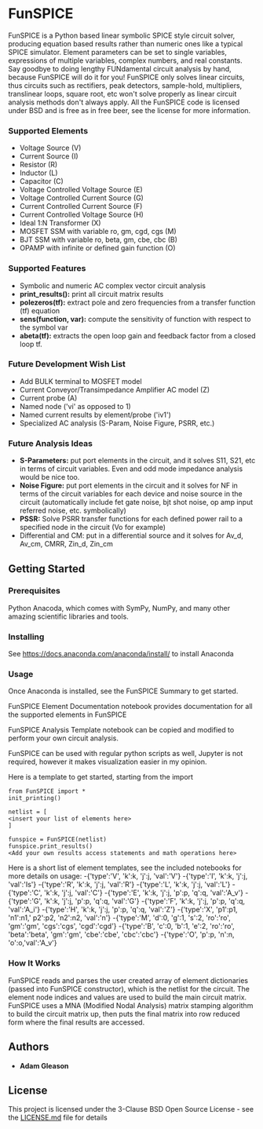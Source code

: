 # FunSPICE

FunSPICE is a Python based linear symbolic SPICE style circuit solver, producing equation based results rather than numeric ones like a typical SPICE simulator. Element parameters can be set to single variables, expressions of multiple variables, complex numbers, and real constants. Say goodbye to doing lengthy FUNdamental circuit analysis by hand, because FunSPICE will do it for you! FunSPICE only solves linear circuits, thus circuits such as rectifiers, peak detectors, sample-hold, multipliers, translinear loops, square root, etc won't solve properly as linear circuit analysis methods don't always apply. All the FunSPICE code is licensed under BSD and is free as in free beer, see the license for more information. 

### Supported Elements
- Voltage Source (V)
- Current Source (I)
- Resistor (R)
- Inductor (L)
- Capacitor (C)
- Voltage Controlled Voltage Source (E)
- Voltage Controlled Current Source (G)
- Current Controlled Current Source (F)
- Current Controlled Voltage Source (H)
- Ideal 1:N Transformer (X)
- MOSFET SSM with variable ro, gm, cgd, cgs (M)
- BJT SSM with variable ro, beta, gm, cbe, cbc (B)
- OPAMP with infinite or defined gain function (O)

### Supported Features
- Symbolic and numeric AC complex vector circuit analysis
- **print_results():** print all circuit matrix results
- **polezeros(tf):** extract pole and zero frequencies from a transfer function (tf) equation
- **sens(function, var):** compute the sensitivity of function with respect to the symbol var
- **abeta(tf):** extracts the open loop gain and feedback factor from a closed loop tf.

### Future Development Wish List
- Add BULK terminal to MOSFET model
- Current Conveyor/Transimpedance Amplifier AC model (Z)
- Current probe (A)
- Named node ('vi' as opposed to 1)
- Named current results by element/probe ('iv1')
- Specialized AC analysis (S-Param, Noise Figure, PSRR, etc.)

### Future Analysis Ideas
- **S-Parameters:** put port elements in the circuit, and it solves S11, S21, etc in terms of circuit variables. Even and odd mode impedance analysis would be nice too.
- **Noise Figure:** put port elements in the circuit and it solves for NF in terms of the circuit variables for each device and noise source in the circuit (automatically include fet gate noise, bjt shot noise, op amp input referred noise, etc. symbolically)
- **PSSR:** Solve PSRR transfer functions for each defined power rail to a specified node in the circuit (Vo for example)
- Differential and CM: put in a differential source and it solves for Av_d, Av_cm, CMRR, Zin_d, Zin_cm

## Getting Started

### Prerequisites

Python Anacoda, which comes with SymPy, NumPy, and many other amazing scientific libraries and tools.

### Installing

See https://docs.anaconda.com/anaconda/install/ to install Anaconda

### Usage

Once Anaconda is installed, see the FunSPICE Summary to get started.

FunSPICE Element Documentation notebook provides documentation for all the supported elements in FunSPICE

FunSPICE Analysis Template notebook can be copied and modified to perform your own circuit analysis.

FunSPICE can be used with regular python scripts as well, Jupyter is not required, however it makes visualization easier in my opinion.

Here is a template to get started, starting from the import

```
from FunSPICE import *
init_printing()

netlist = [
<insert your list of elements here>
]

funspice = FunSPICE(netlist)
funspice.print_results()
<Add your own results access statements and math operations here>
```
Here is a short list of element templates, see the included notebooks for more details on usage:
-{'type':'V', 'k':k, 'j':j, 'val':'V'}
-{'type':'I', 'k':k, 'j':j, 'val':'Is'}
-{'type':'R', 'k':k, 'j':j, 'val':'R'}
-{'type':'L', 'k':k, 'j':j, 'val':'L'}
-{'type':'C', 'k':k, 'j':j, 'val':'C'}
-{'type':'E', 'k':k, 'j':j, 'p':p, 'q':q, 'val':'A_v'}
-{'type':'G', 'k':k, 'j':j, 'p':p, 'q':q, 'val':'G'}
-{'type':'F', 'k':k, 'j':j, 'p':p, 'q':q, 'val':'A_i'}
-{'type':'H', 'k':k, 'j':j, 'p':p, 'q':q, 'val':'Z'}
-{'type':'X', 'p1':p1, 'n1':n1,' p2':p2, 'n2':n2, 'val':'n'}
-{'type':'M', 'd':0, 'g':1, 's':2, 'ro':'ro', 'gm':'gm', 'cgs':'cgs', 'cgd':'cgd'}
-{'type':'B', 'c':0, 'b':1, 'e':2, 'ro':'ro', 'beta':'beta', 'gm':'gm', 'cbe':'cbe', 'cbc':'cbc'}
-{'type':'O', 'p':p, 'n':n, 'o':o,'val':'A_v'}

### How It Works
FunSPICE reads and parses the user created array of element dictionaries (passed into FunSPICE constructor), which is the netlist for the circuit. The element node indices and values are used to build the main circuit matrix. FunSPICE uses a MNA (Modified Nodal Analysis) matrix stamping algorithm to build the circuit matrix up, then puts the final matrix into row reduced form where the final results are accessed. 

## Authors

* **Adam Gleason**


## License

This project is licensed under the 3-Clause BSD Open Source License - see the [LICENSE.md](LICENSE.md) file for details


